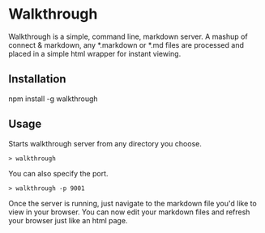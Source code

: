 # Walkthrough

Walkthrough is a simple, command line, markdown server. A mashup of connect & markdown, any *.markdown or *.md files are processed and placed in a simple html wrapper for instant viewing.

## Installation

npm install -g walkthrough

## Usage

Starts walkthrough server from any directory you choose.

    > walkthrough

You can also specify the port.

    > walkthrough -p 9001

Once the server is running, just navigate to the markdown file you'd like to view in your browser. You can now edit your markdown files and refresh your browser just like an html page.